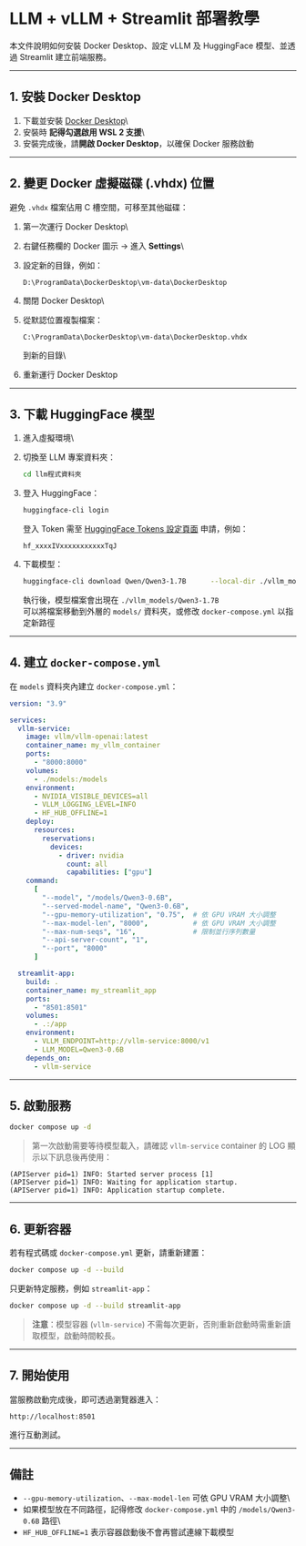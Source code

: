 # LLM + vLLM + Streamlit 部署教學

本文件說明如何安裝 Docker Desktop、設定 vLLM 及 HuggingFace 模型、並透過
Streamlit 建立前端服務。

------------------------------------------------------------------------

## 1. 安裝 Docker Desktop

1.  下載並安裝 [Docker
    Desktop](https://www.docker.com/products/docker-desktop/)\
2.  安裝時 **記得勾選啟用 WSL 2 支援**\
3.  安裝完成後，請**開啟 Docker Desktop**，以確保 Docker 服務啟動

------------------------------------------------------------------------

## 2. 變更 Docker 虛擬磁碟 (.vhdx) 位置

避免 `.vhdx` 檔案佔用 C 槽空間，可移至其他磁碟：

1.  第一次運行 Docker Desktop\

2.  右鍵任務欄的 Docker 圖示 → 進入 **Settings**\

3.  設定新的目錄，例如：

        D:\ProgramData\DockerDesktop\vm-data\DockerDesktop

4.  關閉 Docker Desktop\

5.  從默認位置複製檔案：

        C:\ProgramData\DockerDesktop\vm-data\DockerDesktop.vhdx

    到新的目錄\

6.  重新運行 Docker Desktop

------------------------------------------------------------------------

## 3. 下載 HuggingFace 模型

1.  進入虛擬環境\

2.  切換至 LLM 專案資料夾：

    ``` bash
    cd llm程式資料夾
    ```

3.  登入 HuggingFace：

    ``` bash
    huggingface-cli login
    ```

    登入 Token 需至 [HuggingFace Tokens
    設定頁面](https://huggingface.co/settings/tokens) 申請，例如：

        hf_xxxxIVxxxxxxxxxxxTqJ

4.  下載模型：

    ``` bash
    huggingface-cli download Qwen/Qwen3-1.7B      --local-dir ./vllm_models/Qwen3-1.7B      --local-dir-use-symlinks False
    ```

    執行後，模型檔案會出現在 `./vllm_models/Qwen3-1.7B`\
    可以將檔案移動到外層的 `models/` 資料夾，或修改 `docker-compose.yml`
    以指定新路徑

------------------------------------------------------------------------

## 4. 建立 `docker-compose.yml`

在 `models` 資料夾內建立 `docker-compose.yml`：

``` yaml
version: "3.9"

services:
  vllm-service:
    image: vllm/vllm-openai:latest
    container_name: my_vllm_container
    ports:
      - "8000:8000"
    volumes:
      - ./models:/models
    environment:
      - NVIDIA_VISIBLE_DEVICES=all
      - VLLM_LOGGING_LEVEL=INFO
      - HF_HUB_OFFLINE=1
    deploy:
      resources:
        reservations:
          devices:
            - driver: nvidia
              count: all
              capabilities: ["gpu"]
    command:
      [
        "--model", "/models/Qwen3-0.6B",
        "--served-model-name", "Qwen3-0.6B",
        "--gpu-memory-utilization", "0.75",  # 依 GPU VRAM 大小調整
        "--max-model-len", "8000",           # 依 GPU VRAM 大小調整
        "--max-num-seqs", "16",              # 限制並行序列數量
        "--api-server-count", "1",
        "--port", "8000"
      ]

  streamlit-app:
    build: .
    container_name: my_streamlit_app
    ports:
      - "8501:8501"
    volumes:
      - .:/app
    environment:
      - VLLM_ENDPOINT=http://vllm-service:8000/v1
      - LLM_MODEL=Qwen3-0.6B
    depends_on:
      - vllm-service
```

------------------------------------------------------------------------

## 5. 啟動服務

``` bash
docker compose up -d
```

> 第一次啟動需要等待模型載入，請確認 `vllm-service` container 的 LOG
> 顯示以下訊息後再使用：

    (APIServer pid=1) INFO: Started server process [1]
    (APIServer pid=1) INFO: Waiting for application startup.
    (APIServer pid=1) INFO: Application startup complete.

------------------------------------------------------------------------

## 6. 更新容器

若有程式碼或 `docker-compose.yml` 更新，請重新建置：

``` bash
docker compose up -d --build
```

只更新特定服務，例如 `streamlit-app`：

``` bash
docker compose up -d --build streamlit-app
```

> **注意**：模型容器 (`vllm-service`)
> 不需每次更新，否則重新啟動時需重新讀取模型，啟動時間較長。

------------------------------------------------------------------------

## 7. 開始使用

當服務啟動完成後，即可透過瀏覽器進入：

    http://localhost:8501

進行互動測試。

------------------------------------------------------------------------

## 備註

-   `--gpu-memory-utilization`、`--max-model-len` 可依 GPU VRAM
    大小調整\
-   如果模型放在不同路徑，記得修改 `docker-compose.yml` 中的
    `/models/Qwen3-0.6B` 路徑\
-   `HF_HUB_OFFLINE=1` 表示容器啟動後不會再嘗試連線下載模型

